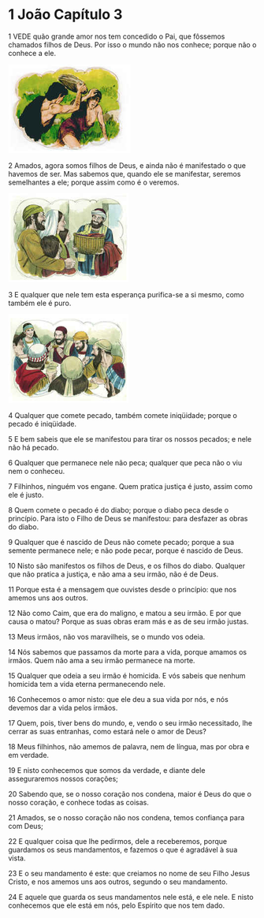 # 1 João Capítulo 3

1	VEDE quão grande amor nos tem concedido o Pai, que fôssemos chamados filhos de Deus. Por isso o mundo não nos conhece; porque não o conhece a ele.

![](.img/62_1Jn_03_01_RG.jpg)

2	Amados, agora somos filhos de Deus, e ainda não é manifestado o que havemos de ser. Mas sabemos que, quando ele se manifestar, seremos semelhantes a ele; porque assim como é o veremos.

![](.img/62_1Jn_03_02_RG.jpg)

3	E qualquer que nele tem esta esperança purifica-se a si mesmo, como também ele é puro.

![](.img/62_1Jn_03_03_RG.jpg)

4	Qualquer que comete pecado, também comete iniqüidade; porque o pecado é iniqüidade.

5	E bem sabeis que ele se manifestou para tirar os nossos pecados; e nele não há pecado.

6	Qualquer que permanece nele não peca; qualquer que peca não o viu nem o conheceu.

7	Filhinhos, ninguém vos engane. Quem pratica justiça é justo, assim como ele é justo.

8	Quem comete o pecado é do diabo; porque o diabo peca desde o princípio. Para isto o Filho de Deus se manifestou: para desfazer as obras do diabo.

9	Qualquer que é nascido de Deus não comete pecado; porque a sua semente permanece nele; e não pode pecar, porque é nascido de Deus.

10	Nisto são manifestos os filhos de Deus, e os filhos do diabo. Qualquer que não pratica a justiça, e não ama a seu irmão, não é de Deus.

11	Porque esta é a mensagem que ouvistes desde o princípio: que nos amemos uns aos outros.

12	Não como Caim, que era do maligno, e matou a seu irmão. E por que causa o matou? Porque as suas obras eram más e as de seu irmão justas.

13	Meus irmãos, não vos maravilheis, se o mundo vos odeia.

14	Nós sabemos que passamos da morte para a vida, porque amamos os irmãos. Quem não ama a seu irmão permanece na morte.

15	Qualquer que odeia a seu irmão é homicida. E vós sabeis que nenhum homicida tem a vida eterna permanecendo nele.

16	Conhecemos o amor nisto: que ele deu a sua vida por nós, e nós devemos dar a vida pelos irmãos.

17	Quem, pois, tiver bens do mundo, e, vendo o seu irmão necessitado, lhe cerrar as suas entranhas, como estará nele o amor de Deus?

18	Meus filhinhos, não amemos de palavra, nem de língua, mas por obra e em verdade.

19	E nisto conhecemos que somos da verdade, e diante dele asseguraremos nossos corações;

20	Sabendo que, se o nosso coração nos condena, maior é Deus do que o nosso coração, e conhece todas as coisas.

21	Amados, se o nosso coração não nos condena, temos confiança para com Deus;

22	E qualquer coisa que lhe pedirmos, dele a receberemos, porque guardamos os seus mandamentos, e fazemos o que é agradável à sua vista.

23	E o seu mandamento é este: que creiamos no nome de seu Filho Jesus Cristo, e nos amemos uns aos outros, segundo o seu mandamento.

24	E aquele que guarda os seus mandamentos nele está, e ele nele. E nisto conhecemos que ele está em nós, pelo Espírito que nos tem dado.

